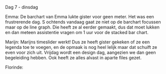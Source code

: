 Dag 7 - dinsdag

Emma: De barchart van Emma lukte gister voor geen meter. Het was een frustrerende dag. S ochtends vandaag gaat ze niet op de barchart focussen maar op de line graph. Die heeft ze al eerder gemaakt, dus dat moet lukken en dan meteen assistentie vragen om 1 uur voor de stacked bar chart.

Marijn: Marijns timeslider werkt! Dus ze heeft gister gekeken of ze een legenda toe te voegen, en de opmaak is nog heel lelijk maar dat schuift ze even voor zich uit.  Vrijdag wordt een design dag, aangezien we dan geen begeleiding hebben. Ook heeft ze alles alvast in aparte files gezet. 

Florinde: 